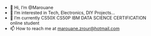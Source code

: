 - 👋 Hi, I’m @Marouane
- 👀 I’m interested in Tech, Electronics, DIY Projects...
- 🌱 I’m currently CS50X CS50P IBM DATA SCIENCE CERTIFICATION online student
- 📫 How to reach me at marouane.zrour@hotmail.com

<!---
MicroMar/MicroMar is a ✨ special ✨ repository because its `README.md` (this file) appears on your GitHub profile.
You can click the Preview link to take a look at your changes.
--->
